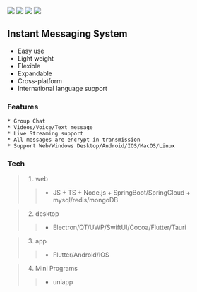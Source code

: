 ![](https://img.shields.io/badge/language-Java-brightgreen.svg?style=plastic)
![](https://img.shields.io/badge/language-Go-brightgreen.svg?style=plastic)
![](https://img.shields.io/badge/language-TypeScript-brightgreen.svg?style=plastic)
![](https://img.shields.io/badge/language-JavaScript-brightgreen.svg?style=plastic)

## Instant Messaging System
 * Easy use
 * Light weight
 * Flexible
 * Expandable
 * Cross-platform
 * International language support

### Features
	* Group Chat
	* Videos/Voice/Text message
	* Live Streaming support
	* All messages are encrypt in transmission
	* Support Web/Windows Desktop/Android/IOS/MacOS/Linux

### Tech
> 1. web
>> - JS + TS + Node.js + SpringBoot/SpringCloud + mysql/redis/mongoDB

> 2. desktop
>> - Electron/QT/UWP/SwiftUI/Cocoa/Flutter/Tauri

> 3. app
>> - Flutter/Android/IOS

> 4. Mini Programs
>> - uniapp

